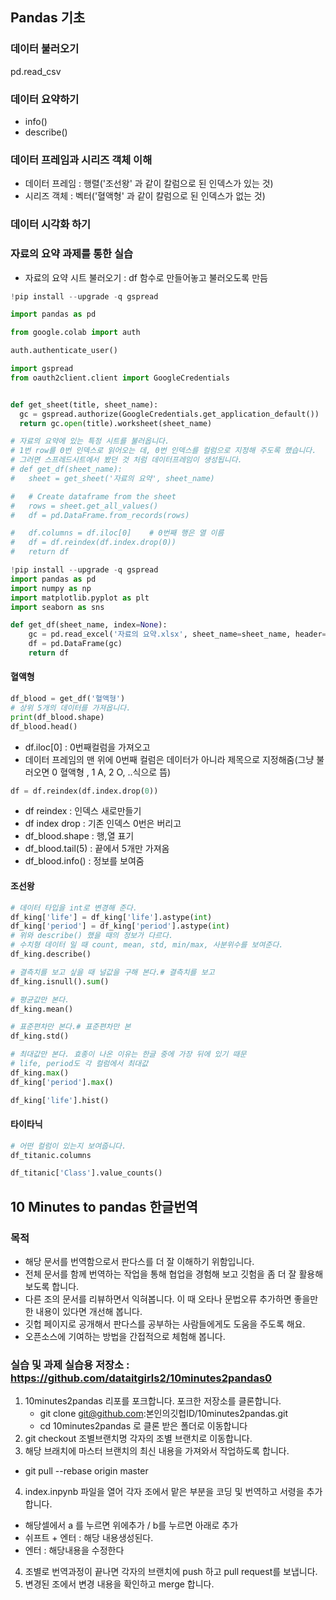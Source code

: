 ## Pandas 기초
### 데이터 불러오기
pd.read_csv

### 데이터 요약하기
- info()
- describe()

### 데이터 프레임과 시리즈 객체 이해
- 데이터 프레임 : 행렬('조선왕' 과 같이 칼럼으로 된 인덱스가 있는 것)
- 시리즈 객체 : 벡터('혈액형' 과 같이 칼럼으로 된 인덱스가 없는 것)

### 데이터 시각화 하기

### 자료의 요약 과제를 통한 실습
- 자료의 요약 시트 불러오기 : df  함수로 만들어놓고 불러오도록 만듬
~~~python
!pip install --upgrade -q gspread

import pandas as pd

from google.colab import auth

auth.authenticate_user()

import gspread
from oauth2client.client import GoogleCredentials


def get_sheet(title, sheet_name):
  gc = gspread.authorize(GoogleCredentials.get_application_default())
  return gc.open(title).worksheet(sheet_name)
~~~
~~~python
# 자료의 요약에 있는 특정 시트를 불러옵니다.
# 1번 row를 0번 인덱스로 읽어오는 데, 0번 인덱스를 컬럼으로 지정해 주도록 했습니다.
# 그러면 스프레드시트에서 봤던 것 처럼 데이터프레임이 생성됩니다.
# def get_df(sheet_name):
#   sheet = get_sheet('자료의 요약', sheet_name)

#   # Create dataframe from the sheet
#   rows = sheet.get_all_values()
#   df = pd.DataFrame.from_records(rows)    

#   df.columns = df.iloc[0]    # 0번째 행은 열 이름
#   df = df.reindex(df.index.drop(0))
#   return df
~~~
~~~python
!pip install --upgrade -q gspread
import pandas as pd
import numpy as np
import matplotlib.pyplot as plt 
import seaborn as sns
~~~
~~~python
def get_df(sheet_name, index=None):
    gc = pd.read_excel('자료의 요약.xlsx', sheet_name=sheet_name, header=0, index_col=index )
    df = pd.DataFrame(gc)
    return df
~~~
#### 혈액형
~~~python
df_blood = get_df('혈액형')
# 상위 5개의 데이터를 가져옵니다.
print(df_blood.shape)
df_blood.head()
~~~
- df.iloc[0] : 0번째컬럼을 가져오고
- 데이터 프레임의 맨 위에 0번째 컬럼은 데이터가 아니라 제목으로 지정해줌(그냥 불러오면 0 혈액형 , 1 A, 2 O, ..식으로 뜸)
~~~python
df = df.reindex(df.index.drop(0))
~~~
- df reindex : 인덱스 새로만들기
- df index drop : 기존 인덱스 0번은 버리고
- df_blood.shape : 행,열 표기
- df_blood.tail(5) : 끝에서 5개만 가져옴
- df_blood.info() : 정보를 보여줌



#### 조선왕

~~~python
# 데이터 타입을 int로 변경해 준다.
df_king['life'] = df_king['life'].astype(int)
df_king['period'] = df_king['period'].astype(int)
# 위와 describe() 했을 때의 정보가 다르다. 
# 수치형 데이터 일 때 count, mean, std, min/max, 사분위수를 보여준다.
df_king.describe()
~~~

~~~python
# 결측치를 보고 싶을 때 널값을 구해 본다.# 결측치를 보고 
df_king.isnull().sum()
~~~

~~~python
# 평균값만 본다.
df_king.mean()
~~~

~~~python
# 표준편차만 본다.# 표준편차만 본 
df_king.std()
~~~

~~~python
# 최대값만 본다. 효종이 나온 이유는 한글 중에 가장 뒤에 있기 때문
# life, period도 각 컬럼에서 최대값
df_king.max()
df_king['period'].max()
~~~

~~~python
df_king['life'].hist()
~~~



#### 타이타닉

~~~python
# 어떤 컬럼이 있는지 보여줍니다.
df_titanic.columns
~~~

~~~python
df_titanic['Class'].value_counts()
~~~




## 10  Minutes to pandas 한글번역 

### 목적

- 해당 문서를 번역함으로서 판다스를 더 잘 이해하기 위함입니다.
- 전체 문서를 함께 번역하는 작업을 통해 협업을 경험해 보고 깃험을 좀 더 잘 활용해 보도록 합니다. 
- 다른 조의 문서를 리뷰하면서 익혀봅니다. 이 때 오타나 문법오류 추가하면 좋을만한 내용이 있다면 개선해 봅니다.
- 깃헙 페이지로 공개해서 판다스를 공부하는 사람들에게도 도움을 주도록 해요.
- 오픈소스에 기여하는 방법을 간접적으로 체험해 봅니다.


### 실습 및 과제 실습용 저장소 : https://github.com/dataitgirls2/10minutes2pandas0

1. 10minutes2pandas 리포를 포크합니다. 포크한 저장소를 클론합니다.
   - git clone git@github.com:본인의깃헙ID/10minutes2pandas.git
   - cd 10minutes2pandas 로 클론 받은 폴더로 이동합니다
2. git checkout 조별브랜치명 각자의 조별 브랜치로 이동합니다. 
3. 해당 브래치에 마스터 브랜치의 최신 내용을 가져와서 작업하도록 합니다.

- git pull --rebase origin master

4. index.inpynb 파일을 열어 각자 조에서 맡은 부분을 코딩 및 번역하고 서령을 추가 합니다. 

- 해당셀에서 a 를 누르면 위에추가 /  b를 누르면 아래로 추가 
- 쉬프트 + 엔터 : 해당 내용생성된다. 
- 엔터 : 해당내용을 수정한다

4. 조별로 번역과정이 끝나면 각자의 브랜치에 push 하고 pull request를 보냅니다. 
5. 변경된 조에서 변경 내용을 확인하고 merge 합니다. 

